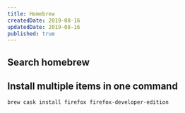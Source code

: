 ```yaml
---
title: Homebrew
createdDate: 2019-08-16
updatedDate: 2019-08-16
published: true
---
```


## Search homebrew

## Install multiple items in one command

```bash
brew cask install firefox firefox-developer-edition
```
